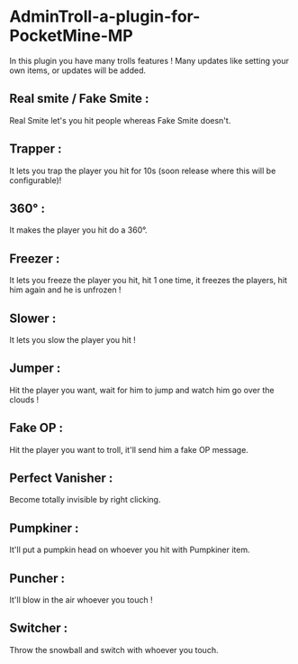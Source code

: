 # AdminTroll-a-plugin-for-PocketMine-MP

In this plugin you have many trolls features !
Many updates like setting your own items, or updates will be added.

## Real smite / Fake Smite :

Real Smite let's you hit people whereas Fake Smite doesn't.

## Trapper :

It lets you trap the player you hit for 10s (soon release where this will be configurable)!

## 360° :

It makes the player you hit do a 360°.

## Freezer :

It lets you freeze the player you hit, hit 1 one time, it freezes the players, hit him again and he is unfrozen !

## Slower :

It lets you slow the player you hit !

## Jumper :

Hit the player you want, wait for him to jump and watch him go over the clouds !

## Fake OP : 

Hit the player you want to troll, it'll send him a fake OP message.

## Perfect Vanisher :

Become totally invisible by right clicking.

## Pumpkiner :

It'll put a pumpkin head on whoever you hit with Pumpkiner item.

## Puncher :

It'll blow in the air whoever you touch !

## Switcher :

Throw the snowball and switch with whoever you touch.

